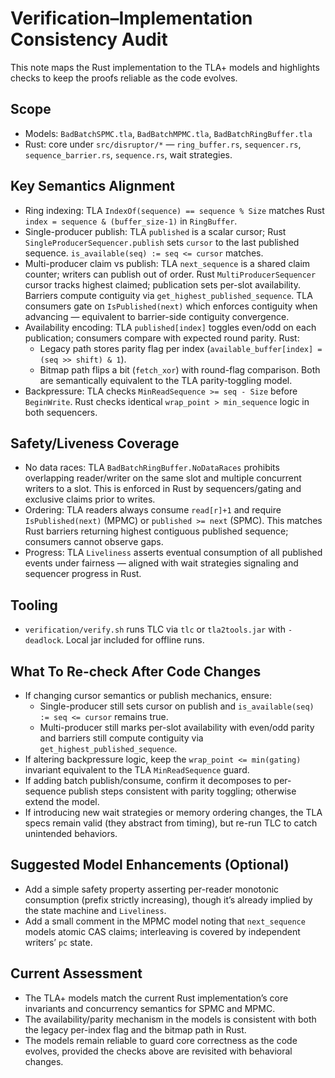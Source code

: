 # Verification–Implementation Consistency Audit

This note maps the Rust implementation to the TLA+ models and highlights checks to keep the proofs reliable as the code evolves.

## Scope

- Models: `BadBatchSPMC.tla`, `BadBatchMPMC.tla`, `BadBatchRingBuffer.tla`
- Rust: core under `src/disruptor/*` — `ring_buffer.rs`, `sequencer.rs`, `sequence_barrier.rs`, `sequence.rs`, wait strategies.

## Key Semantics Alignment

- Ring indexing: TLA `IndexOf(sequence) == sequence % Size` matches Rust `index = sequence & (buffer_size-1)` in `RingBuffer`.
- Single-producer publish: TLA `published` is a scalar cursor; Rust `SingleProducerSequencer.publish` sets `cursor` to the last published sequence. `is_available(seq) := seq <= cursor` matches.
- Multi-producer claim vs publish: TLA `next_sequence` is a shared claim counter; writers can publish out of order. Rust `MultiProducerSequencer` cursor tracks highest claimed; publication sets per-slot availability. Barriers compute contiguity via `get_highest_published_sequence`. TLA consumers gate on `IsPublished(next)` which enforces contiguity when advancing — equivalent to barrier-side contiguity convergence.
- Availability encoding: TLA `published[index]` toggles even/odd on each publication; consumers compare with expected round parity. Rust:
  - Legacy path stores parity flag per index (`available_buffer[index] = (seq >> shift) & 1`).
  - Bitmap path flips a bit (`fetch_xor`) with round-flag comparison. Both are semantically equivalent to the TLA parity-toggling model.
- Backpressure: TLA checks `MinReadSequence >= seq - Size` before `BeginWrite`. Rust checks identical `wrap_point > min_sequence` logic in both sequencers.

## Safety/Liveness Coverage

- No data races: TLA `BadBatchRingBuffer.NoDataRaces` prohibits overlapping reader/writer on the same slot and multiple concurrent writers to a slot. This is enforced in Rust by sequencers/gating and exclusive claims prior to writes.
- Ordering: TLA readers always consume `read[r]+1` and require `IsPublished(next)` (MPMC) or `published >= next` (SPMC). This matches Rust barriers returning highest contiguous published sequence; consumers cannot observe gaps.
- Progress: TLA `Liveliness` asserts eventual consumption of all published events under fairness — aligned with wait strategies signaling and sequencer progress in Rust.

## Tooling

- `verification/verify.sh` runs TLC via `tlc` or `tla2tools.jar` with `-deadlock`. Local jar included for offline runs.

## What To Re-check After Code Changes

- If changing cursor semantics or publish mechanics, ensure:
  - Single-producer still sets cursor on publish and `is_available(seq) := seq <= cursor` remains true.
  - Multi-producer still marks per-slot availability with even/odd parity and barriers still compute contiguity via `get_highest_published_sequence`.
- If altering backpressure logic, keep the `wrap_point <= min(gating)` invariant equivalent to the TLA `MinReadSequence` guard.
- If adding batch publish/consume, confirm it decomposes to per-sequence publish steps consistent with parity toggling; otherwise extend the model.
- If introducing new wait strategies or memory ordering changes, the TLA specs remain valid (they abstract from timing), but re-run TLC to catch unintended behaviors.

## Suggested Model Enhancements (Optional)

- Add a simple safety property asserting per-reader monotonic consumption (prefix strictly increasing), though it’s already implied by the state machine and `Liveliness`.
- Add a small comment in the MPMC model noting that `next_sequence` models atomic CAS claims; interleaving is covered by independent writers’ `pc` state.

## Current Assessment

- The TLA+ models match the current Rust implementation’s core invariants and concurrency semantics for SPMC and MPMC.
- The availability/parity mechanism in the models is consistent with both the legacy per-index flag and the bitmap path in Rust.
- The models remain reliable to guard core correctness as the code evolves, provided the checks above are revisited with behavioral changes.

